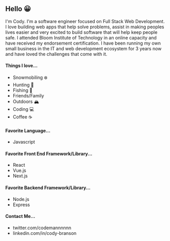 ## Hello :grinning:

I'm Cody. I'm a software engineer focused on Full Stack Web Development. I love building web apps that help solve problems, assist in making peoples lives easier and very excited to build software that will help keep people safe. I attended Bloom Institute of Technology in an online capacity and have received my endorsement certification. I have been running my own small business in the IT and web development ecosystem for 3 years now and have loved the challenges that come with it.


#### Things I love...
- Snowmobiling ❄️
- Hunting 🔫
- Fishing 🎣
- Friends/Family
- Outdoors 🏔
- Coding 💻
- Coffee ☕️

#### Favorite Language...
- Javascript

#### Favorite Front End Framework/Library...
- React
- Vue.js
- Next.js

#### Favorite Backend Framework/Library...
- Node.js
- Express

#### Contact Me...
- twitter.com/codemannnnnn
- linkedin.com/in/cody-branson

